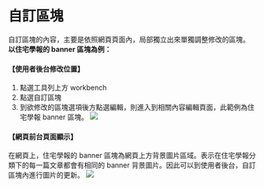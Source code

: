 # 自訂區塊

自訂區塊的內容，主要是依照網頁頁面內，局部獨立出來單獨調整修改的區塊。  
**以住宅學報的 banner 區塊為例：**

#### 【使用者後台修改位置】
1. 點選工具列上方 workbench
2. 點選自訂區塊
3. 到欲修改的區塊選項後方點選編輯，則進入到相關內容編輯頁面，此範例為住宅學報 banner 區塊。
![](/_image/workbench/custom.png)  

#### 【網頁前台頁面顯示】  
在網頁上，住宅學報的 banner 區塊為網頁上方背景圖片區域。表示在住宅學報分類下的每一篇文章都會有相同的 banner 背景圖片。因此可以到使用者後台，自訂區塊內進行圖片的更新。
![](/_image/workbench/custom-f.png)  
  
  
